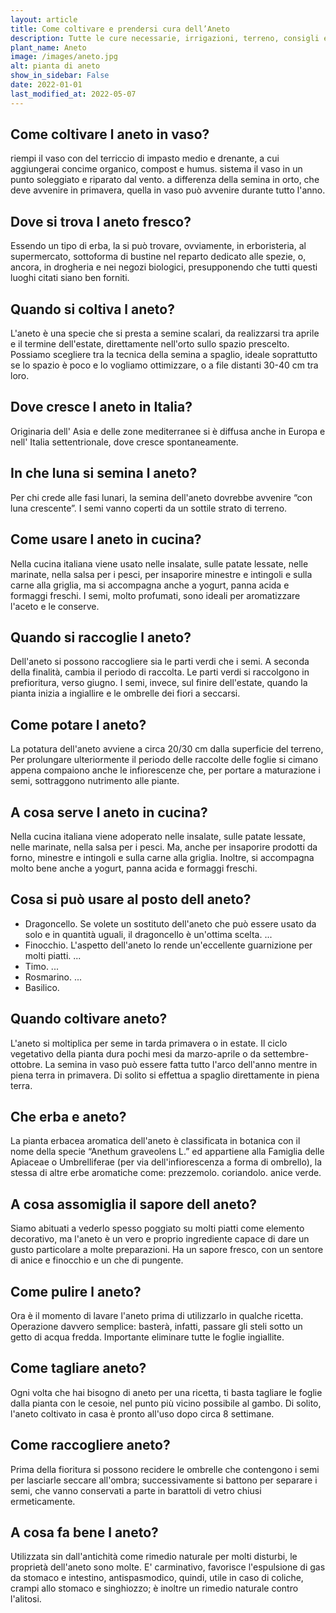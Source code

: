 ```yaml
---
layout: article
title: Come coltivare e prendersi cura dell’Aneto
description: Tutte le cure necessarie, irrigazioni, terreno, consigli e molto altro sulla coltivazione dell’Aneto
plant_name: Aneto
image: /images/aneto.jpg
alt: pianta di aneto
show_in_sidebar: False
date: 2022-01-01
last_modified_at: 2022-05-07
---
```


## Come coltivare l aneto in vaso?

riempi il vaso con del terriccio di impasto medio e drenante, a cui aggiungerai concime organico, compost e humus. sistema il vaso in un punto soleggiato e riparato dal vento. a differenza della semina in orto, che deve avvenire in primavera, quella in vaso può avvenire durante tutto l'anno.

## Dove si trova l aneto fresco?

 Essendo un tipo di erba, la si può trovare, ovviamente, in erboristeria, al supermercato, sottoforma di bustine nel reparto dedicato alle spezie, o, ancora, in drogheria e nei negozi biologici, presupponendo che tutti questi luoghi citati siano ben forniti.

## Quando si coltiva l aneto?

L'aneto è una specie che si presta a semine scalari, da realizzarsi tra aprile e il termine dell'estate, direttamente nell'orto sullo spazio prescelto. Possiamo scegliere tra la tecnica della semina a spaglio, ideale soprattutto se lo spazio è poco e lo vogliamo ottimizzare, o a file distanti 30-40 cm tra loro.

## Dove cresce l aneto in Italia?

 Originaria dell' Asia e delle zone mediterranee si è diffusa anche in Europa e nell' Italia settentrionale, dove cresce spontaneamente.

## In che luna si semina l aneto?

Per chi crede alle fasi lunari, la semina dell'aneto dovrebbe avvenire “con luna crescente”. I semi vanno coperti da un sottile strato di terreno.

## Come usare l aneto in cucina?

Nella cucina italiana viene usato nelle insalate, sulle patate lessate, nelle marinate, nella salsa per i pesci, per insaporire minestre e intingoli e sulla carne alla griglia, ma si accompagna anche a yogurt, panna acida e formaggi freschi. I semi, molto profumati, sono ideali per aromatizzare l'aceto e le conserve.

## Quando si raccoglie l aneto?

 Dell'aneto si possono raccogliere sia le parti verdi che i semi. A seconda della finalità, cambia il periodo di raccolta. Le parti verdi si raccolgono in prefioritura, verso giugno. I semi, invece, sul finire dell'estate, quando la pianta inizia a ingiallire e le ombrelle dei fiori a seccarsi.

## Come potare l aneto?

La potatura dell'aneto avviene a circa 20/30 cm dalla superficie del terreno, Per prolungare ulteriormente il periodo delle raccolte delle foglie si cimano appena compaiono anche le infiorescenze che, per portare a maturazione i semi, sottraggono nutrimento alle piante.

## A cosa serve l aneto in cucina?

Nella cucina italiana viene adoperato nelle insalate, sulle patate lessate, nelle marinate, nella salsa per i pesci. Ma, anche per insaporire prodotti da forno, minestre e intingoli e sulla carne alla griglia. Inoltre, si accompagna molto bene anche a yogurt, panna acida e formaggi freschi.

## Cosa si può usare al posto dell aneto?

- Dragoncello. Se volete un sostituto dell'aneto che può essere usato da solo e in quantità uguali, il dragoncello è un'ottima scelta. ...
- Finocchio. L'aspetto dell'aneto lo rende un'eccellente guarnizione per molti piatti. ...
- Timo. ...
- Rosmarino. ...
- Basilico.

## Quando coltivare aneto?

L'aneto si moltiplica per seme in tarda primavera o in estate. Il ciclo vegetativo della pianta dura pochi mesi da marzo-aprile o da settembre-ottobre. La semina in vaso può essere fatta tutto l'arco dell'anno mentre in piena terra in primavera. Di solito si effettua a spaglio direttamente in piena terra.

## Che erba e aneto?

La pianta erbacea aromatica dell'aneto è classificata in botanica con il nome della specie “Anethum graveolens L.” ed appartiene alla Famiglia delle Apiaceae o Umbrelliferae (per via dell'infiorescenza a forma di ombrello), la stessa di altre erbe aromatiche come: prezzemolo. coriandolo. anice verde.

## A cosa assomiglia il sapore dell aneto?

Siamo abituati a vederlo spesso poggiato su molti piatti come elemento decorativo, ma l'aneto è un vero e proprio ingrediente capace di dare un gusto particolare a molte preparazioni. Ha un sapore fresco, con un sentore di anice e finocchio e un che di pungente.

## Come pulire l aneto?

Ora è il momento di lavare l'aneto prima di utilizzarlo in qualche ricetta. Operazione davvero semplice: basterà, infatti, passare gli steli sotto un getto di acqua fredda. Importante eliminare tutte le foglie ingiallite.

## Come tagliare aneto?

Ogni volta che hai bisogno di aneto per una ricetta, ti basta tagliare le foglie dalla pianta con le cesoie, nel punto più vicino possibile al gambo. Di solito, l'aneto coltivato in casa è pronto all'uso dopo circa 8 settimane.

## Come raccogliere aneto?

 Prima della fioritura si possono recidere le ombrelle che contengono i semi per lasciarle seccare all'ombra; successivamente si battono per separare i semi, che vanno conservati a parte in barattoli di vetro chiusi ermeticamente.

## A cosa fa bene l aneto?

Utilizzata sin dall'antichità come rimedio naturale per molti disturbi, le proprietà dell'aneto sono molte. E' carminativo, favorisce l'espulsione di gas da stomaco e intestino, antispasmodico, quindi, utile in caso di coliche, crampi allo stomaco e singhiozzo; è inoltre un rimedio naturale contro l'alitosi.

